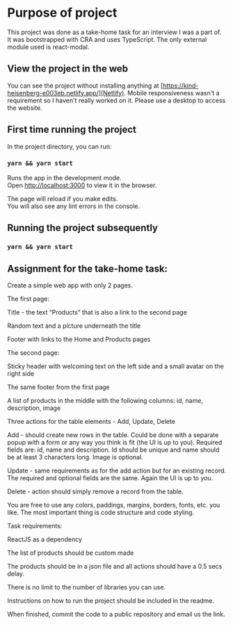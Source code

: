 # Purpose of project

This project was done as a take-home task for an interview I was a part of. It was bootstrapped with CRA and uses TypeScript. The only external module used is react-modal.

## View the project in the web

You can see the project without installing anything at [https://kind-heisenberg-e003eb.netlify.app/](Netlify). Mobile responsiveness wasn't a requirement so I haven't really worked on it. Please use a desktop to access the website.

## First time running the project

In the project directory, you can run:

### `yarn && yarn start`

Runs the app in the development mode.\
Open [http://localhost:3000](http://localhost:3000) to view it in the browser.

The page will reload if you make edits.\
You will also see any lint errors in the console.

## Running the project subsequently

### `yarn && yarn start`

## Assignment for the take-home task:

Create a simple web app with only 2 pages.

The first page:

Title - the text “Products” that
is also a link to the second page

Random text and a picture underneath
the title

Footer with links to the Home
and Products pages

The second page:

Sticky header with welcoming text
on the left side and a small avatar on the right side

The same footer from the first
page

A list of products in the middle
with the following columns: id, name, description, image

Three actions for the table elements - Add, Update, Delete

Add - should create new rows in
the table. Could be done with a separate popup with a form or any way you think is fit (the UI is up to you). Required fields are: id, name and description. Id should be unique and name should be at least 3 characters long. Image is optional.

Update - same requirements as
for the add action but for an existing record. The required and optional fields are the same. Again the UI is up to you.

Delete - action should simply
remove a record from the table.

You are free to use any colors, paddings, margins, borders, fonts, etc. you like. The most important thing is code structure and code styling.

Task requirements:

ReactJS as a dependency

The list of products should be custom made

The products should be in a json file and all actions should have a 0.5 secs delay.

There is no limit to the number of libraries you can use.

Instructions on how to run the project should be included in the readme.

When finished, commit the code to a public repository and email us the link.
